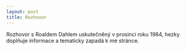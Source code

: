 ```yaml
---
layout: post
title: Rozhovor
---
```



Rozhovor s Roaldem Dahlem uskutečněný v prosinci roku 1984, hezky doplňuje informace a tematicky zapadá k mé stránce. 
